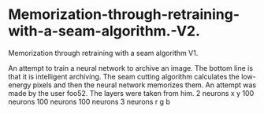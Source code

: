 # Memorization-through-retraining-with-a-seam-algorithm.-V2.
Memorization through retraining with a seam algorithm V1.

An attempt to train a neural network to archive an image. The bottom line is that it is intelligent archiving. The seam cutting algorithm calculates the low-energy pixels and then the neural network memorizes them. An attempt was made by the user foo52. The layers were taken from him. 2 neurons x y 100 neurons 100 neurons 100 neurons 3 neurons r g b
